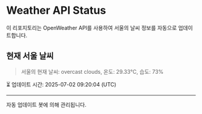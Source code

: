 
# Weather API Status

이 리포지토리는 OpenWeather API를 사용하여 서울의 날씨 정보를 자동으로 업데이트합니다.

## 현재 서울 날씨
> 서울의 현재 날씨: overcast clouds, 온도: 29.33°C, 습도: 73%

⏳ 업데이트 시간: 2025-07-02 09:20:04 (UTC)

---
자동 업데이트 봇에 의해 관리됩니다.
